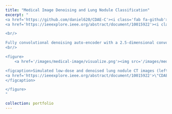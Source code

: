```yaml
---
title: "Medical Image Denoising and Lung Nodule Classification"
excerpt: "
<a href='https://github.com/daniel620/CDAE-C'><i class='fab fa-github'></i> Github</a>
<a href='https://ieeexplore.ieee.org/abstract/document/10015922'><i class='fas fa-scroll'></i> 2022 IEEE TOCS</a> 

<br/>

Fully convolutional denoising auto-encoder with a 2.5-dimensional convolutional classifier for low-dose lung nodule CT images. 
<br/>

<figure>
    <a href='/images/medical-image/visualize.png'><img src='/images/medical-image/visualize.png' style='max-width: 65%; height: auto;'></a>

<figcaption>Simulated low-dose and denoised lung nodule CT images (left); stacked regions of interest for 2.5D convolution (right) from
<a href='https://ieeexplore.ieee.org/abstract/document/10015922'>\"CDAE-C: A Fully Convolutional Denoising Auto-Encoder with 2.5D Convolutional Classifier\" Zuo (2022)</a>
</figcaption>

</figure>
"

collection: portfolio
---
```


